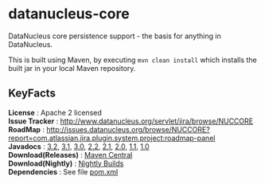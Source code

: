 # datanucleus-core

DataNucleus core persistence support - the basis for anything in DataNucleus.

This is built using Maven, by executing `mvn clean install` which installs the built jar in your local Maven repository.

## KeyFacts

__License__ : Apache 2 licensed  
__Issue Tracker__ : http://www.datanucleus.org/servlet/jira/browse/NUCCORE  
__RoadMap__ : http://issues.datanucleus.org/browse/NUCCORE?report=com.atlassian.jira.plugin.system.project:roadmap-panel  
__Javadocs__ : [3.2](http://www.datanucleus.org/javadocs/core/3.2/), [3.1](http://www.datanucleus.org/javadocs/core/3.1/), [3.0](http://www.datanucleus.org/javadocs/core/3.0/), [2.2](http://www.datanucleus.org/javadocs/core/2.2/), [2.1](http://www.datanucleus.org/javadocs/core/2.1/), [2.0](http://www.datanucleus.org/javadocs/core/2.0/), [1.1](http://www.datanucleus.org/javadocs/core/1.1/), [1.0](http://www.datanucleus.org/javadocs/core/1.0/)  
__Download(Releases)__ : [Maven Central](http://central.maven.org/maven2/org/datanucleus/datanucleus-core)  
__Download(Nightly)__ : [Nightly Builds](http://www.datanucleus.org/downloads/maven2-nightly/org/datanucleus/datanucleus-core)  
__Dependencies__ : See file [pom.xml](pom.xml)  
